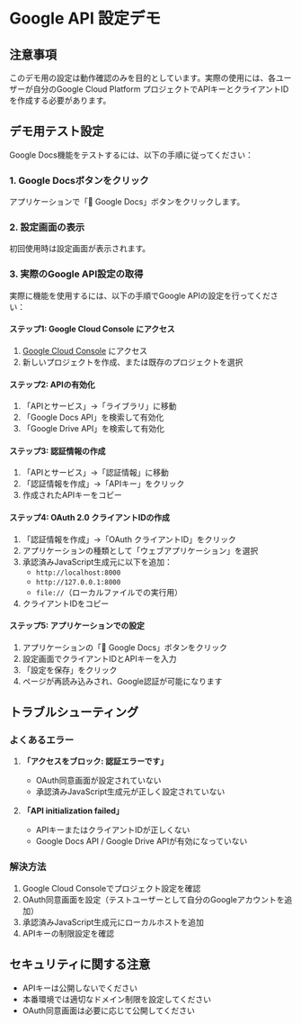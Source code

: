# Google API 設定デモ

## 注意事項
このデモ用の設定は動作確認のみを目的としています。実際の使用には、各ユーザーが自分のGoogle Cloud Platform プロジェクトでAPIキーとクライアントIDを作成する必要があります。

## デモ用テスト設定

Google Docs機能をテストするには、以下の手順に従ってください：

### 1. Google Docsボタンをクリック
アプリケーションで「📄 Google Docs」ボタンをクリックします。

### 2. 設定画面の表示
初回使用時は設定画面が表示されます。

### 3. 実際のGoogle API設定の取得

実際に機能を使用するには、以下の手順でGoogle APIの設定を行ってください：

#### ステップ1: Google Cloud Console にアクセス
1. [Google Cloud Console](https://console.cloud.google.com/) にアクセス
2. 新しいプロジェクトを作成、または既存のプロジェクトを選択

#### ステップ2: APIの有効化
1. 「APIとサービス」→「ライブラリ」に移動
2. 「Google Docs API」を検索して有効化
3. 「Google Drive API」を検索して有効化

#### ステップ3: 認証情報の作成
1. 「APIとサービス」→「認証情報」に移動
2. 「認証情報を作成」→「APIキー」をクリック
3. 作成されたAPIキーをコピー

#### ステップ4: OAuth 2.0 クライアントIDの作成
1. 「認証情報を作成」→「OAuth クライアントID」をクリック
2. アプリケーションの種類として「ウェブアプリケーション」を選択
3. 承認済みJavaScript生成元に以下を追加：
   - `http://localhost:8000`
   - `http://127.0.0.1:8000`
   - `file://`（ローカルファイルでの実行用）
4. クライアントIDをコピー

#### ステップ5: アプリケーションでの設定
1. アプリケーションの「📄 Google Docs」ボタンをクリック
2. 設定画面でクライアントIDとAPIキーを入力
3. 「設定を保存」をクリック
4. ページが再読み込みされ、Google認証が可能になります

## トラブルシューティング

### よくあるエラー
1. **「アクセスをブロック: 認証エラーです」**
   - OAuth同意画面が設定されていない
   - 承認済みJavaScript生成元が正しく設定されていない

2. **「API initialization failed」**
   - APIキーまたはクライアントIDが正しくない
   - Google Docs API / Google Drive APIが有効になっていない

### 解決方法
1. Google Cloud Consoleでプロジェクト設定を確認
2. OAuth同意画面を設定（テストユーザーとして自分のGoogleアカウントを追加）
3. 承認済みJavaScript生成元にローカルホストを追加
4. APIキーの制限設定を確認

## セキュリティに関する注意
- APIキーは公開しないでください
- 本番環境では適切なドメイン制限を設定してください
- OAuth同意画面は必要に応じて公開してください
